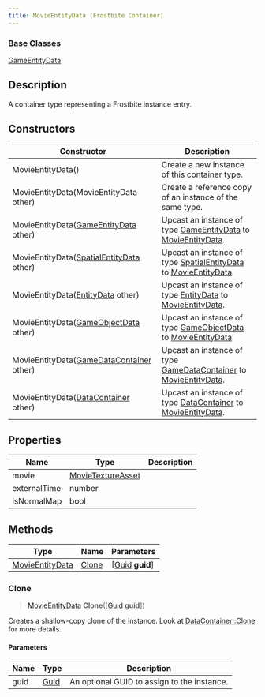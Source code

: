```yaml
---
title: MovieEntityData (Frostbite Container)
---
```

### Base Classes

[GameEntityData](GameEntityData)

## Description

A container type representing a Frostbite instance entry.

## Constructors

| Constructor                                                                | Description                                                                                                           |
| -------------------------------------------------------------------------- | --------------------------------------------------------------------------------------------------------------------- |
| MovieEntityData()                                                          | Create a new instance of this container type.                                                                         |
| MovieEntityData(MovieEntityData other)                                     | Create a reference copy of an instance of the same type.                                                              |
| MovieEntityData([GameEntityData](GameEntityData) other)                    | Upcast an instance of type [GameEntityData](GameEntityData) to [MovieEntityData](MovieEntityData).                    |
| MovieEntityData([SpatialEntityData](SpatialEntityData) other)              | Upcast an instance of type [SpatialEntityData](SpatialEntityData) to [MovieEntityData](MovieEntityData).              |
| MovieEntityData([EntityData](EntityData) other)                            | Upcast an instance of type [EntityData](EntityData) to [MovieEntityData](MovieEntityData).                            |
| MovieEntityData([GameObjectData](GameObjectData) other)                    | Upcast an instance of type [GameObjectData](GameObjectData) to [MovieEntityData](MovieEntityData).                    |
| MovieEntityData([GameDataContainer](GameDataContainer) other)              | Upcast an instance of type [GameDataContainer](GameDataContainer) to [MovieEntityData](MovieEntityData).              |
| MovieEntityData([DataContainer](/vext/ref/cls/shr/datacontainer) other) | Upcast an instance of type [DataContainer](/vext/ref/cls/shr/datacontainer) to [MovieEntityData](MovieEntityData). |

## Properties

| Name         | Type                                   | Description |
| ------------ | -------------------------------------- | ----------- |
| movie        | [MovieTextureAsset](MovieTextureAsset) |             |
| externalTime | number                                 |             |
| isNormalMap  | bool                                   |             |

## Methods

| Type                               | Name            | Parameters                                     |
| ---------------------------------- | --------------- | ---------------------------------------------- |
| [MovieEntityData](MovieEntityData) | [Clone](#clone) | \[[Guid](/vext/ref/cls/shr/guid) **guid**\] |

### Clone

> [MovieEntityData](MovieEntityData) **Clone**(\[[Guid](/vext/ref/cls/shr/guid) **guid**\])

Creates a shallow-copy clone of the instance. Look at [DataContainer::Clone](/vext/ref/cls/shr/datacontainer#clone) for more details.

#### Parameters

| Name | Type         | Description                                 |
| ---- | ------------ | ------------------------------------------- |
| guid | [Guid](Guid) | An optional GUID to assign to the instance. |
